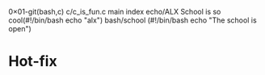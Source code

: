 0×01-git(bash,c)
c/c_is_fun.c
main
index
echo/ALX School is so cool(#!/bin/bash echo "alx")
bash/school (#!/bin/bash echo "The school is open") 
# Hot-fix
